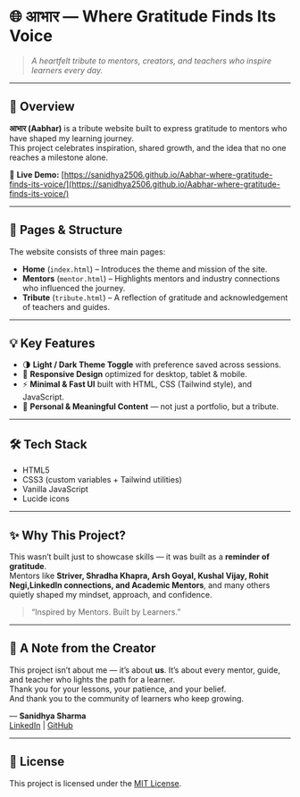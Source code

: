 # 🌐 आभार — Where Gratitude Finds Its Voice

> _A heartfelt tribute to mentors, creators, and teachers who inspire learners every day._

---

## 🌸 Overview

**आभार (Aabhar)** is a tribute website built to express gratitude to mentors who have shaped my learning journey.  
This project celebrates inspiration, shared growth, and the idea that no one reaches a milestone alone.

🔗 **Live Demo:** [https://sanidhya2506.github.io/Aabhar-where-gratitude-finds-its-voice/](https://sanidhya2506.github.io/Aabhar-where-gratitude-finds-its-voice/)

---

## 🧭 Pages & Structure

The website consists of three main pages:

- **Home** (`index.html`) – Introduces the theme and mission of the site.  
- **Mentors** (`mentor.html`) – Highlights mentors and industry connections who influenced the journey.  
- **Tribute** (`tribute.html`) – A reflection of gratitude and acknowledgement of teachers and guides.

---

## 💡 Key Features

- 🌗 **Light / Dark Theme Toggle** with preference saved across sessions.  
- 📱 **Responsive Design** optimized for desktop, tablet & mobile.  
- ⚡ **Minimal & Fast UI** built with HTML, CSS (Tailwind style), and JavaScript.  
- 💖 **Personal & Meaningful Content** — not just a portfolio, but a tribute.

---

## 🛠️ Tech Stack

- HTML5  
- CSS3 (custom variables + Tailwind utilities)  
- Vanilla JavaScript  
- Lucide icons  

---

## ✨ Why This Project?

This wasn’t built just to showcase skills — it was built as a **reminder of gratitude**.  
Mentors like **Striver, Shradha Khapra, Arsh Goyal, Kushal Vijay, Rohit Negi,LinkedIn connections, and Academic Mentors**, and many others quietly shaped my mindset, approach, and confidence.

> “Inspired by Mentors. Built by Learners.”

---

## 🙏 A Note from the Creator

This project isn’t about me — it’s about **us**. It’s about every mentor, guide, and teacher who lights the path for a learner.  
Thank you for your lessons, your patience, and your belief.  
And thank you to the community of learners who keep growing.

— **Sanidhya Sharma**  
[LinkedIn](https://www.linkedin.com/in/sanidhya-sharma-22ba91237/) | [GitHub](https://github.com/sanidhya2506)

---

## 📄 License

This project is licensed under the [MIT License](LICENSE).


